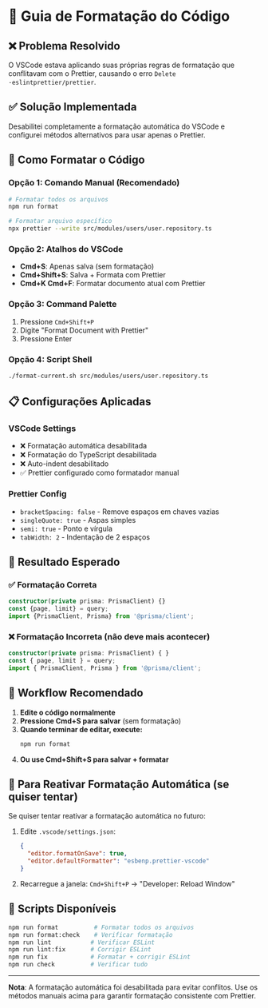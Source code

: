# 🎨 Guia de Formatação do Código

## ❌ Problema Resolvido
O VSCode estava aplicando suas próprias regras de formatação que conflitavam com o Prettier, causando o erro `Delete ·eslintprettier/prettier`.

## ✅ Solução Implementada
Desabilitei completamente a formatação automática do VSCode e configurei métodos alternativos para usar apenas o Prettier.

## 🔧 Como Formatar o Código

### Opção 1: Comando Manual (Recomendado)
```bash
# Formatar todos os arquivos
npm run format

# Formatar arquivo específico
npx prettier --write src/modules/users/user.repository.ts
```

### Opção 2: Atalhos do VSCode
- **Cmd+S**: Apenas salva (sem formatação)
- **Cmd+Shift+S**: Salva + Formata com Prettier
- **Cmd+K Cmd+F**: Formatar documento atual com Prettier

### Opção 3: Command Palette
1. Pressione `Cmd+Shift+P`
2. Digite "Format Document with Prettier"
3. Pressione Enter

### Opção 4: Script Shell
```bash
./format-current.sh src/modules/users/user.repository.ts
```

## 📋 Configurações Aplicadas

### VSCode Settings
- ❌ Formatação automática desabilitada
- ❌ Formatação do TypeScript desabilitada
- ❌ Auto-indent desabilitado
- ✅ Prettier configurado como formatador manual

### Prettier Config
- `bracketSpacing: false` - Remove espaços em chaves vazias
- `singleQuote: true` - Aspas simples
- `semi: true` - Ponto e vírgula
- `tabWidth: 2` - Indentação de 2 espaços

## 🎯 Resultado Esperado

### ✅ Formatação Correta
```typescript
constructor(private prisma: PrismaClient) {}
const {page, limit} = query;
import {PrismaClient, Prisma} from '@prisma/client';
```

### ❌ Formatação Incorreta (não deve mais acontecer)
```typescript
constructor(private prisma: PrismaClient) { }
const { page, limit } = query;
import { PrismaClient, Prisma } from '@prisma/client';
```

## 🚀 Workflow Recomendado

1. **Edite o código normalmente**
2. **Pressione Cmd+S para salvar** (sem formatação)
3. **Quando terminar de editar, execute:**
   ```bash
   npm run format
   ```
4. **Ou use Cmd+Shift+S para salvar + formatar**

## 🔄 Para Reativar Formatação Automática (se quiser tentar)

Se quiser tentar reativar a formatação automática no futuro:

1. Edite `.vscode/settings.json`:
   ```json
   {
     "editor.formatOnSave": true,
     "editor.defaultFormatter": "esbenp.prettier-vscode"
   }
   ```

2. Recarregue a janela: `Cmd+Shift+P` → "Developer: Reload Window"

## 📝 Scripts Disponíveis

```bash
npm run format          # Formatar todos os arquivos
npm run format:check    # Verificar formatação
npm run lint           # Verificar ESLint
npm run lint:fix       # Corrigir ESLint
npm run fix            # Formatar + corrigir ESLint
npm run check          # Verificar tudo
```

---

**Nota**: A formatação automática foi desabilitada para evitar conflitos. Use os métodos manuais acima para garantir formatação consistente com Prettier.
